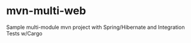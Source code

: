 mvn-multi-web
=============

Sample multi-module mvn project with Spring/Hibernate and Integration Tests w/Cargo
